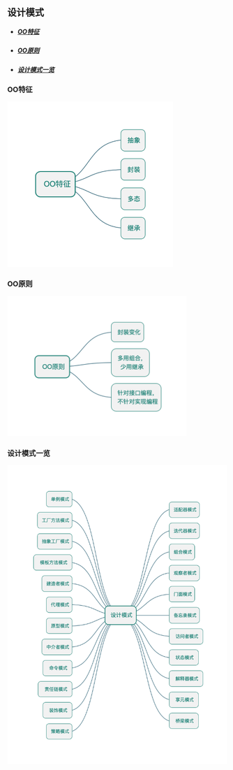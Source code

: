 ## 设计模式

* ##### [OO特征](#1)

* ##### [OO原则](#2)

* ##### [设计模式一览](#3)

<h3 id="1">OO特征</h3>

<img src="../assets/images/edraw/oo.png?v=1" width="380">

<h3 id="2">OO原则</h3>

<img src="../assets/images/edraw/oo_principle.png" width="410">

<h3 id="2">设计模式一览</h3>

<img src="../assets/images/edraw/design_pattern.png?v=1" width="640">